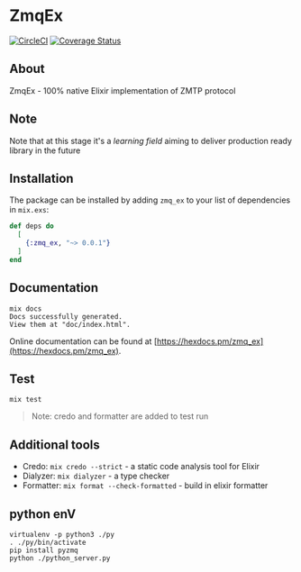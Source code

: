 # ZmqEx
[![CircleCI](https://circleci.com/gh/half-t/zmq_ex.svg?style=svg)](https://circleci.com/gh/half-t/zmq_ex)
[![Coverage Status](https://coveralls.io/repos/github/half-t/zmq_ex/badge.svg?branch=master)](https://coveralls.io/github/half-t/zmq_ex?branch=master)

## About
ZmqEx - 100% native Elixir implementation of ZMTP protocol

## Note
Note that at this stage it's a *learning field* aiming to deliver production ready library in the future

## Installation

The package can be installed by adding `zmq_ex` to your list of dependencies in `mix.exs`:

```elixir
def deps do
  [
    {:zmq_ex, "~> 0.0.1"}
  ]
end
```

## Documentation

```
mix docs
Docs successfully generated.
View them at "doc/index.html".
```

Online documentation can be found at [https://hexdocs.pm/zmq_ex](https://hexdocs.pm/zmq_ex).

## Test

```
mix test
```

> Note: credo and formatter are added to test run

## Additional tools

* Credo: `mix credo --strict` - a static code analysis tool for Elixir
* Dialyzer: `mix dialyzer` - a type checker
* Formatter: `mix format --check-formatted` - build in elixir formatter

## python enV

```
virtualenv -p python3 ./py
. ./py/bin/activate
pip install pyzmq
python ./python_server.py
```


